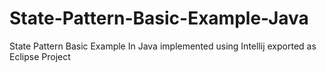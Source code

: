 # State-Pattern-Basic-Example-Java
State  Pattern Basic Example In Java implemented using Intellij exported as Eclipse Project
